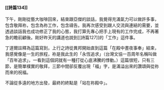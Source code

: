 #### [[詩篇134]]

下午，剛剛從藝大咖啡回來，結束跟亞傑的談話，我覺得充滿氣力可以做許多事，包含敬拜祢，包含為祢工作，包含禱告。我再次感受到跟人交流與連結的需要，並透過談話我也成功修正了我的心態，我打算先專心把手上現有的工作完成，不再著急的瞻前顧後。剛好昨天的講道也說到[[詩篇127]]的「工作」這件事。

丁道爾註釋為這篇寫到，上行之詩從異邦開始直到這篇「在殿中晝夜事奉」結束，我感覺像是一生的旅程，祢是我此生的「永恆追求」（台灣文協一百周年名稱叫做「百年追求」，一看到這個詞就有一種打從心底沸騰的悸動。）這篇很短，只有三節，是簡單樸實的敬拜，三節中間卻反覆出現「福」字，是滿溢出來的讚頌與從祢而來的祝福。

不論從多遠的地方出發，最終的終點是「站在祢殿中」。